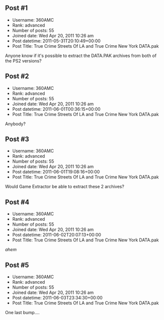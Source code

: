 ## Post #1
- Username: 360AMC
- Rank: advanced
- Number of posts: 55
- Joined date: Wed Apr 20, 2011 10:26 am
- Post datetime: 2011-05-31T20:10:49+00:00
- Post Title: True Crime Streets Of LA and True Crime New York DATA.pak

Anyone know if it's possible to extract the DATA.PAK archives from both of the PS2 versions?
## Post #2
- Username: 360AMC
- Rank: advanced
- Number of posts: 55
- Joined date: Wed Apr 20, 2011 10:26 am
- Post datetime: 2011-06-01T00:36:15+00:00
- Post Title: True Crime Streets Of LA and True Crime New York DATA.pak

Anybody?
## Post #3
- Username: 360AMC
- Rank: advanced
- Number of posts: 55
- Joined date: Wed Apr 20, 2011 10:26 am
- Post datetime: 2011-06-01T19:08:16+00:00
- Post Title: True Crime Streets Of LA and True Crime New York DATA.pak

Would Game Extractor be able to extract these 2 archives?
## Post #4
- Username: 360AMC
- Rank: advanced
- Number of posts: 55
- Joined date: Wed Apr 20, 2011 10:26 am
- Post datetime: 2011-06-02T20:07:13+00:00
- Post Title: True Crime Streets Of LA and True Crime New York DATA.pak

*ahem*
## Post #5
- Username: 360AMC
- Rank: advanced
- Number of posts: 55
- Joined date: Wed Apr 20, 2011 10:26 am
- Post datetime: 2011-06-03T23:34:30+00:00
- Post Title: True Crime Streets Of LA and True Crime New York DATA.pak

One last bump....
